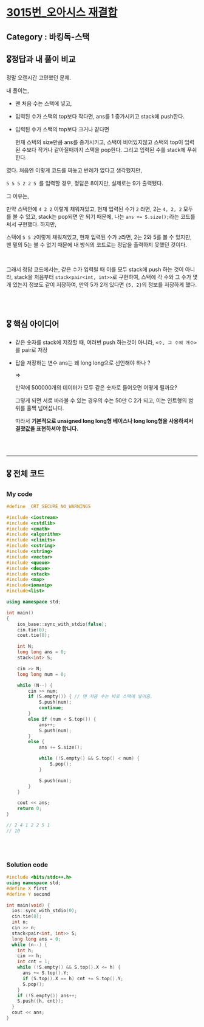 # [3015번_오아시스 재결합](https://www.acmicpc.net/problem/3015)

##  Category : 바킹독-스택

## 🎖정답과 내 풀이 비교

정말 오랜시간 고민했던 문제.

내 풀이는,

+ 맨 처음 수는 스택에 넣고, 

+ 입력된 수가 스택의 top보다 작다면, ans를 1 증가시키고 stack에 push한다. 

+ 입력된 수가 스택의 top보다 크거나 같다면

  현재 스택의 size만큼 ans를 증가시키고, 스택이 비어있지않고 스택의 top이 입력된 수보다 작거나 같아질때까지 스택을 pop한다. 그리고 입력된 수를 stack에 푸쉬한다.

였다. 처음엔 이렇게 코드를 짜놓고 반례가 없다고 생각했지만,

`5 5 5 2 2 5 `를 입력할 경우, 정답은 8이지만, 실제로는 9가 출력됐다.

그 이유는, 

만약 스택안에 `4 2 2` 이렇게 채워져있고, 현재 입력된 수가 `2` 라면, 2는 `4, 2, 2` 모두를 볼 수 있고, stack는 pop되면 안 되기 때문에, 나는 `ans += S.size();`라는 코드를 써서 구현했다. 하지만, 

스택에 `5 5 2`이렇게 채워져있고,  현재 입력된 수가 `2`라면, 2는 2와 5를 볼 수 있지만, 맨 밑의 5는 볼 수 없기 때문에 내 방식의 코드로는 정답을 출력하지 못했던 것이다. 

<br>

그래서 정답 코드에서는, 같은 수가 입력될 때 이를 모두 stack에 push 하는 것이 아니라, stack을 처음부터 `stack<pair<int, int>>`로 구현하여, 스택에 각 수와 그 수가 몇개 있는지 정보도 같이 저장하여, 만약 5가 2개 있다면 `{5, 2}`의 정보를 저장하게 했다. 

<br><br>

## 🎖 핵심 아이디어

+ 같은 숫자를 stack에 저장할 때, 여러번 push 하는것이 아니라, `<수, 그 수의 개수>`를 pair로 저장

+ 답을 저장하는 변수 ans는 왜 long long으로 선언해야 하나 ?

  => 

  만약에 500000개의 데이터가 모두 같은 숫자로 들어오면 어떻게 될까요?

  그렇게 되면 서로 바라볼 수 있는 경우의 수는 50만 C 2가 되고, 이는 인트형의 범위를 훌쩍 넘어섭니다. 

  따라서 **기본적으로 unsigned long long형 베이스나 long long형을 사용하셔서 결괏값을 표현하셔야 합니다.** 

<br><br>

-----

## 🎖 전체 코드

### My code

```c++
#define _CRT_SECURE_NO_WARNINGS

#include <iostream>
#include <cstdlib>
#include <cmath>
#include <algorithm>
#include <climits>
#include <cstring>
#include <string>
#include <vector>
#include <queue>
#include <deque>
#include <stack>
#include <map>
#include<iomanip>
#include<list>

using namespace std;

int main()
{
	ios_base::sync_with_stdio(false);
	cin.tie(0);
	cout.tie(0);

	int N;
	long long ans = 0;
	stack<int> S;

	cin >> N;
	long long num = 0;

	while (N--) {
		cin >> num;
		if (S.empty()) { // 맨 처음 수는 바로 스택에 넣어줌. 
			S.push(num);
			continue;
		}
		else if (num < S.top()) {
			ans++;
			S.push(num);
		}
		else {
			ans += S.size();

			while (!S.empty() && S.top() < num) {
				S.pop();
			}

			S.push(num);
		}
	}

	cout << ans;
	return 0;
}

// 2 4 1 2 2 5 1 
// 10 
```

<br>

<br>

### Solution code

```c++
#include <bits/stdc++.h>
using namespace std;
#define X first
#define Y second

int main(void) {
  ios::sync_with_stdio(0);
  cin.tie(0);
  int n;
  cin >> n;
  stack<pair<int, int>> S;
  long long ans = 0;
  while (n--) {
    int h;
    cin >> h;
    int cnt = 1;
    while (!S.empty() && S.top().X <= h) {
      ans += S.top().Y;
      if (S.top().X == h) cnt += S.top().Y;
      S.pop();
    }
    if (!S.empty()) ans++;
    S.push({h, cnt});
  }
  cout << ans;
}
```
